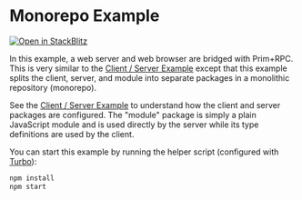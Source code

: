 # Monorepo Example

[![Open in StackBlitz](https://developer.stackblitz.com/img/open_in_stackblitz_small.svg)](https://stackblitz.com/github/doseofted/prim-rpc-examples/tree/main/monorepo-setup)

In this example, a web server and web browser are bridged with Prim+RPC. This is
very similar to the [Client / Server Example](../client-server) except that this
example splits the client, server, and module into separate packages in a
monolithic repository (monorepo).

See the [Client / Server Example](../client-server) to understand how the client
and server packages are configured. The "module" package is simply a plain
JavaScript module and is used directly by the server while its type definitions
are used by the client.

You can start this example by running the helper script (configured with
[Turbo](https://github.com/vercel/turbo)):

```zsh
npm install
npm start
```
